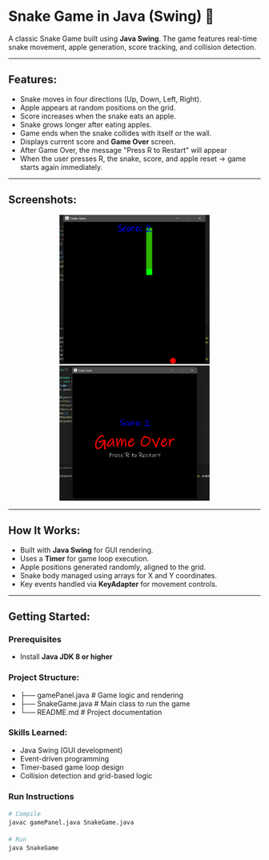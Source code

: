 # Snake Game in Java (Swing) 🐍

A classic Snake Game built using **Java Swing**. The game features real-time snake movement, apple generation, score tracking, and collision detection.

---

## Features:
- Snake moves in four directions (Up, Down, Left, Right).
- Apple appears at random positions on the grid.
- Score increases when the snake eats an apple.
- Snake grows longer after eating apples.
- Game ends when the snake collides with itself or the wall.
- Displays current score and **Game Over** screen.
- After Game Over, the message "Press R to Restart" will appear
- When the user presses R, the snake, score, and apple reset → game starts again immediately.

---

## Screenshots:

<p align="center">
  <img src="./Screenshot1.png" alt="Snake Game Screenshot 1" width="300"/>
  <img src="./Screenshot2.png" alt="Snake Game Screenshot 2" width="300"/>
</p>

---

## How It Works:
- Built with **Java Swing** for GUI rendering.
- Uses a **Timer** for game loop execution.
- Apple positions generated randomly, aligned to the grid.
- Snake body managed using arrays for X and Y coordinates.
- Key events handled via **KeyAdapter** for movement controls.

---

## Getting Started:

### Prerequisites
- Install **Java JDK 8 or higher**

### Project Structure:
- ├── gamePanel.java     # Game logic and rendering
- ├── SnakeGame.java     # Main class to run the game
- └── README.md          # Project documentation

### Skills Learned:

- Java Swing (GUI development)
- Event-driven programming
- Timer-based game loop design
- Collision detection and grid-based logic

### Run Instructions
```bash        
# Compile
javac gamePanel.java SnakeGame.java

# Run
java SnakeGame

